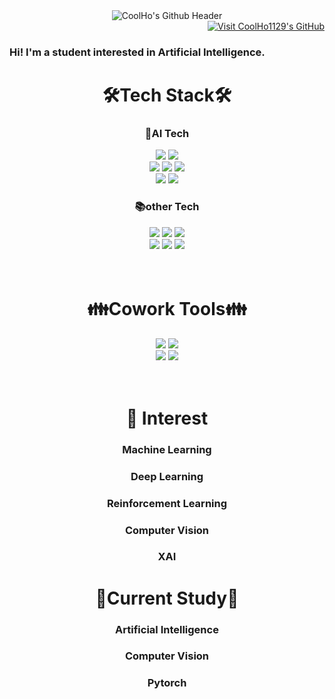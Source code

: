 
<div align=center> 
<img src="https://capsule-render.vercel.app/api?text=CoolHo's%20Github&type=waving&color=7ebad6&fontColor=ffffff&fontAlignY=35&animation=fadeIn&height=150&section=header" alt="CoolHo's Github Header">
</div>

<div align=right>
<a href="https://github.com/CoolHo1129">
  <img src="https://hits.seeyoufarm.com/api/count/incr/badge.svg?url=https%3A%2F%2Fgithub.com%2FCoolHo1129%2Fhit-counter&count_bg=%2379C83D&title_bg=%23555555&icon=&icon_color=%23E7E7E7&title=visit&edge_flat=false" alt="Visit CoolHo1129's GitHub">
</a>
</div>


<h3>Hi! I'm a student interested in Artificial Intelligence.</h3>
<div align=center> 
  <h1> 🛠️Tech Stack🛠️ </h1>
  <h3> 🤖AI Tech </h2>
        <img src="https://img.shields.io/badge/Python-3776AB?style=for-the-badge&logo=python&logoColor=white">
        <img src="https://img.shields.io/badge/Pypy-193440?style=for-the-badge&logo=pypy&logoColor=white"><br>
        <img src="https://img.shields.io/badge/Pytorch-EE4C2C?style=for-the-badge&logo=pytorch&logoColor=white">
        <img src="https://img.shields.io/badge/TensorFlow-FF6F00?style=for-the-badge&logo=tensorflow&logoColor=white">
        <img src="https://img.shields.io/badge/Keras-D00000?style=for-the-badge&logo=keras&logoColor=white"><br>
        <img src="https://img.shields.io/badge/VSCode-007ACC?style=for-the-badge&logo=visualstudiocode&logoColor=white">
        <img src="https://img.shields.io/badge/Colab-F9AB00?style=for-the-badge&logo=googlecolab&logoColor=white">
        

  <h3> 📚other Tech </h3>
        <img src="https://img.shields.io/badge/C-A8B9CC?style=for-the-badge&logo=C&logoColor=white">
        <img src="https://img.shields.io/badge/C++-00599C?style=for-the-badge&logo=cplusplus&logoColor=white">
        <img src="https://img.shields.io/badge/Java-FB923C?style=for-the-badge&logo=OpenJDK&logoColor=white"><br>   
        <img src="https://img.shields.io/badge/Visual Studio-5C2D91?style=for-the-badge&logo=visualstudio&logoColor=white">
        <img src="https://img.shields.io/badge/IntelliJ-000000?style=for-the-badge&logo=intellijidea&logoColor=white">
        <img src="https://img.shields.io/badge/Pycharm-000000?style=for-the-badge&logo=pycharm&logoColor=white">
    
</div>  
<br><br>
<div align=center> 
  <h1> 👪Cowork Tools👪 </h1>
        <img src="https://img.shields.io/badge/git-F05032?style=for-the-badge&logo=git&logoColor=white">
        <img src="https://img.shields.io/badge/github-181717?style=for-the-badge&logo=github&logoColor=white"> <br>   
        <img src="https://img.shields.io/badge/Goolgle Drive-4285F4?style=for-the-badge&logo=googledrive&logoColor=white">
        <img src="https://img.shields.io/badge/Notion-000000?style=for-the-badge&logo=notion&logoColor=white">
</div>
<br><br>
<div align=center> 
  <h1>🤔 Interest</h1>
    <h3>Machine Learning</h3> 
    <h3>Deep Learning</h3>
    <h3>Reinforcement Learning</h3>
    <h3>Computer Vision</h3>
    <h3>XAI</h3>
</div>

<div align=center> 
<h1>📖Current Study📖</h1>
  <h3> Artificial Intelligence</h3>
  <h3>Computer Vision</h3>
  <h3>Pytorch</h3>
</div>






<!--github--!>
<!-- 
![Anurag's GitHub stats](https://github-readme-stats.vercel.app/api?username=CoolHo1129&show_icons=true&rank_icon=github)
[![Readme Card](https://github-readme-stats.vercel.app/api/pin/?username=anuraghazra&repo=github-readme-stats)](https://github.com/anuraghazra/github-readme-stats)
# 👍Baekjoon 
[![Solved.ac Profile](http://mazassumnida.wtf/api/v2/generate_badge?boj=coolho123)](https://solved.ac/coolho123/)
![Top Langs](https://github-readme-stats.vercel.app/api/top-langs/?username=CoolHo1129&&layout=compact&hide=jupyter%20notebook)   
# 📫 How to reach me: ...
<a href="mailto:coolho123@knu.ac.kr" target="_blank"><img src="https://img.shields.io/badge/Gmail-EA4335?style=for-the-badge&logo=Gmail&logoColor=white"/></a>
--!>

<!--
**CoolHo1129/CoolHo1129** is a ✨ _special_ ✨ repository because its `README.md` (this file) appears on your GitHub profile.

Here are some ideas to get you started:

- 🔭 I’m currently working on ...

- 👯 I’m looking to collaborate on ...

- 💬 Ask me about ...
- 📫 How to reach me: ...
- 😄 Pronouns: ...
- ⚡ Fun fact: ...
-->
